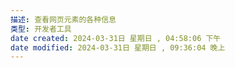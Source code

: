 ```yaml
---
描述: 查看网页元素的各种信息
类型: 开发者工具
date created: 2024-03-31日 星期日 , 04:58:06 下午
date modified: 2024-03-31日 星期日 , 09:36:04 晚上
---
```

